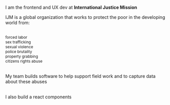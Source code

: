 I am the frontend and UX dev at __International Justice Mission__

<div class="fragment">
    <p>
        IJM is a global organization that works to protect the poor in the developing world from:
    </p>
    <div class='flex center' style='font-size: 85%;margin-top: 30px;'>
         <div class='inline-item'>forced labor</div>
         <div class='inline-item'>sex trafficking</div>
         <div class='inline-item'>sexual violence</div>
         <div class='inline-item'>police brutality</div>
         <div class='inline-item'>property grabbing</div>
         <div class='inline-item'>citizens rights abuse</div>
    </div>
</div>
<br/>

My team builds software to help support field work and to capture data about these abuses <!-- .element: class="fragment" -->

<br/>
I also build a react components <!-- .element: class="fragment" -->


